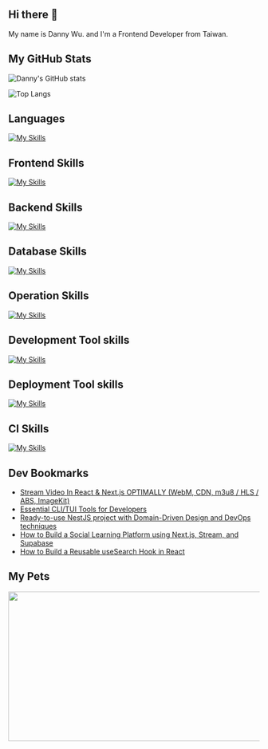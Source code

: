 
## Hi there 👋
My name is Danny Wu. and I'm a Frontend Developer from Taiwan.

## My GitHub Stats
![Danny's GitHub stats](https://github-readme-stats.vercel.app/api?username=danny101201&show_icons=true&count_private=true&theme=react)

![Top Langs](https://github-readme-stats.vercel.app/api/top-langs/?username=danny101201&layout=compact&theme=react)


## Languages
[![My Skills](https://skillicons.dev/icons?i=js,html,css,ts,react,nodejs)](https://skillicons.dev)

## Frontend Skills

[![My Skills](https://skillicons.dev/icons?i=react,materialui,tailwind,sass,bootstrap,redux,vite,nextjs)](https://skillicons.dev)

## Backend Skills

[![My Skills](https://skillicons.dev/icons?i=express,nodejs,graphql,nestjs)](https://skillicons.dev)

## Database Skills

[![My Skills](https://skillicons.dev/icons?i=mongodb,redis,mysql,postgres,prisma)](https://skillicons.dev)

## Operation Skills

[![My Skills](https://skillicons.dev/icons?i=docker,git,githubactions,linux,vim,nginx)](https://skillicons.dev)

## Development Tool skills

[![My Skills](https://skillicons.dev/icons?i=github,git,vscode,webpack)](https://skillicons.dev)

## Deployment Tool skills

[![My Skills](https://skillicons.dev/icons?i=vercel,netlify)](https://skillicons.dev)


## CI Skills

[![My Skills](https://skillicons.dev/icons?i=gitlab)](https://skillicons.dev)


## Dev Bookmarks
<!-- daily.dev BOOKMARKS:START -->
- [Stream Video In React &amp; Next.js OPTIMALLY &lpar;WebM, CDN, m3u8 / HLS / ABS, ImageKit&rpar;](https://app.daily.dev/posts/O7CPquTBr?utm_source=rss&utm_medium=bookmarks&utm_campaign=NRtczkLiNqtGyKkglwy1k)
- [Essential CLI/TUI Tools for Developers](https://app.daily.dev/posts/LM7Dks3lZ?utm_source=rss&utm_medium=bookmarks&utm_campaign=NRtczkLiNqtGyKkglwy1k)
- [Ready-to-use NestJS project with Domain-Driven Design and DevOps techniques](https://app.daily.dev/posts/MxpLxDTF2?utm_source=rss&utm_medium=bookmarks&utm_campaign=NRtczkLiNqtGyKkglwy1k)
- [How to Build a Social Learning Platform using Next.js, Stream, and Supabase](https://app.daily.dev/posts/lQ5JCwLrY?utm_source=rss&utm_medium=bookmarks&utm_campaign=NRtczkLiNqtGyKkglwy1k)
- [How to Build a Reusable useSearch Hook in React](https://app.daily.dev/posts/wnGV3IfoC?utm_source=rss&utm_medium=bookmarks&utm_campaign=NRtczkLiNqtGyKkglwy1k)
<!-- daily.dev BOOKMARKS:END -->

## My Pets

<a href="https://github.com/devxb/gitanimals">
<img
  src="https://render.gitanimals.org/farms/Danny101201"
  width="600"
  height="300"
/>
</a>

